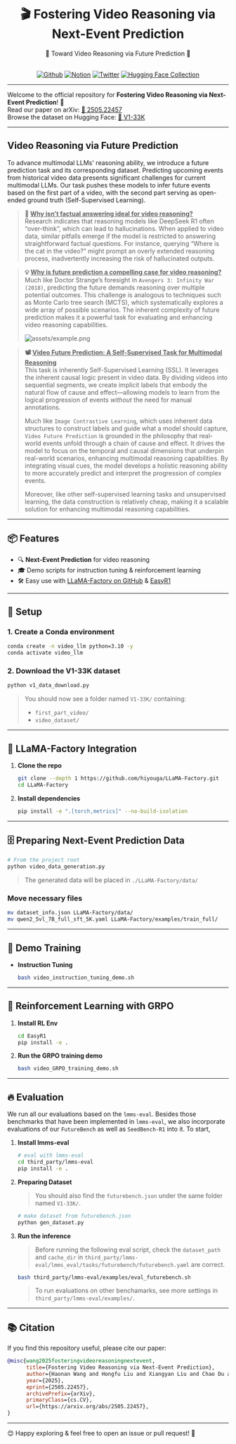 <div align="center">

# 🎬 Fostering Video Reasoning via Next-Event Prediction


<div>
🚀  Toward Video Reasoning via Future Prediction 🌟
</div>
</div>
<div>
<br>


<div align="center">

[![Github](https://img.shields.io/badge/|V1-000000?style=for-the-badge&logo=github&logoColor=000&logoColor=white)](https://github.com/haonan3/V1)
[![Notion](https://img.shields.io/badge/|Notion-%23000000.svg?style=for-the-badge&logo=notion&logoColor=white)](https://v1-videoreasoning.notion.site/) 
[![Twitter](https://img.shields.io/badge/V1-white?style=for-the-badge&logo=X&logoColor=000&color=000&labelColor=white)](https://x.com/Haonan_Wang_/status/1901684827621072933)
[![Hugging Face Collection](https://img.shields.io/badge/|_Dataset_V1_33K-fcd022?style=for-the-badge&logo=huggingface&logoColor=000&labelColor)](https://huggingface.co/datasets/haonan3/V1-33K)

</div>

</div>


---

Welcome to the official repository for **Fostering Video Reasoning via Next-Event Prediction**! 🚀  
Read our paper on arXiv: [📖 2505.22457](https://arxiv.org/abs/2505.22457)  
Browse the dataset on Hugging Face: [📂 V1-33K](https://huggingface.co/datasets/haonan3/V1-33K)


---

## Video Reasoning via Future Prediction

To advance multimodal LLMs' reasoning ability, we introduce a future prediction task and its corresponding dataset. Predicting upcoming events from historical video data presents significant challenges for current multimodal LLMs. Our task pushes these models to infer future events based on the first part of a video, with the second part serving as open-ended ground truth (Self-Supervised Learning).

> **🤔 <ins>Why isn’t factual answering ideal for video reasoning?</ins>**  
> Research indicates that reasoning models like DeepSeek R1 often “over-think”, which can lead to hallucinations. When applied to video data, similar pitfalls emerge if the model is restricted to answering straightforward factual questions. For instance, querying “Where is the cat in the video?” might prompt an overly extended reasoning process, inadvertently increasing the risk of hallucinated outputs.

> **💡 <ins>Why is future prediction a compelling case for video reasoning?</ins>** <a id="why-video-prediction"></a>   
> Much like Doctor Strange’s foresight in `Avengers 3: Infinity War (2018)`, predicting the future demands reasoning over multiple potential outcomes. This challenge is analogous to techniques such as Monte Carlo tree search (MCTS), which systematically explores a wide array of possible scenarios. The inherent complexity of future prediction makes it a powerful task for evaluating and enhancing video reasoning capabilities.  
>  
> ![assets/example.png](assets/example.png)

> **📽️ <ins>Video Future Prediction: A Self-Supervised Task for Multimodal Reasoning</ins>**  
> This task is inherently Self-Supervised Learning (SSL). It leverages the inherent causal logic present in video data. By dividing videos into sequential segments, we create implicit labels that embody the natural flow of cause and effect—allowing models to learn from the logical progression of events *without* the need for manual annotations.  
>  
> Much like `Image Contrastive Learning`, which uses inherent data structures to construct labels and guide what a model should capture, `Video Future Prediction` is grounded in the philosophy that real-world events unfold through a chain of cause and effect. It drives the model to focus on the temporal and causal dimensions that underpin real-world scenarios, enhancing multimodal reasoning capabilities. By integrating visual cues, the model develops a holistic reasoning ability to more accurately predict and interpret the progression of complex events.  
>  
> Moreover, like other self-supervised learning tasks and unsupervised learning, the data construction is relatively cheap, making it a scalable solution for enhancing multimodal reasoning capabilities.





---

## 📦 Features

- 🔍 **Next-Event Prediction** for video reasoning  
- 🎓 Demo scripts for instruction tuning & reinforcement learning  
- 🛠️ Easy use with [LLaMA-Factory on GitHub](https://github.com/hiyouga/LLaMA-Factory) & [EasyR1](http://github.com/hiyouga/EasyR1)  

---

## 🐍 Setup

### 1. Create a Conda environment  
```bash
conda create -n video_llm python=3.10 -y
conda activate video_llm
````

### 2. Download the V1-33K dataset

```bash
python v1_data_download.py
```

> You should now see a folder named `V1-33K/` containing:
>
> * `first_part_video/`
> * `video_dataset/`

---

## 🔧 LLaMA-Factory Integration

1. **Clone the repo**

   ```bash
   git clone --depth 1 https://github.com/hiyouga/LLaMA-Factory.git
   cd LLaMA-Factory
   ```

2. **Install dependencies**

   ```bash
   pip install -e ".[torch,metrics]" --no-build-isolation
   ```

---

## 🗄️ Preparing Next-Event Prediction Data

```bash
# From the project root
python video_data_generation.py
```

> The generated data will be placed in `./LLaMA-Factory/data/`

### Move necessary files

```bash
mv dataset_info.json LLaMA-Factory/data/
mv qwen2_5vl_7B_full_sft_5K.yaml LLaMA-Factory/examples/train_full/
```

---

## 🚀 Demo Training

* **Instruction Tuning**

  ```bash
  bash video_instruction_tuning_demo.sh
  ```

---

## 🤖 Reinforcement Learning with GRPO

1. **Install RL Env**
   ```bash
   cd EasyR1
   pip install -e .
   ```

2. **Run the GRPO training demo**
   ```bash
   bash video_GRPO_training_demo.sh
   ```

---


## 🔥 Evaluation

We run all our evaluations based on the `lmms-eval`. Besides those benchmarks that have been implemented in `lmms-eval`, we also incorporate evaluations of our `FutureBench` as well as `SeedBench-R1` into it. To start,

1. **Install lmms-eval**
   ```bash
   # eval with lmms-eval
   cd third_party/lmms-eval
   pip install -e .
   ```

2. **Preparing Dataset**
   > You should also find the `futurebench.json` under the same folder named `V1-33K/`.
   
   ```bash
   # make dataset from futurebench.json 
   python gen_dataset.py
   ```

3. **Run the inference**
  
   > Before running the following eval script, check the `dataset_path` and `cache_dir` in `third_party/lmms-eval/lmms_eval/tasks/futurebench/futurebench.yaml` are correct.

   ```bash
   bash third_party/lmms-eval/examples/eval_futurebench.sh
   ```

   > To run evaluations on other benchamarks, see more settings in `third_party/lmms-eval/examples/`.

---

## 📚 Citation

If you find this repository useful, please cite our paper:

```bibtex
@misc{wang2025fosteringvideoreasoningnextevent,
      title={Fostering Video Reasoning via Next-Event Prediction}, 
      author={Haonan Wang and Hongfu Liu and Xiangyan Liu and Chao Du and Kenji Kawaguchi and Ye Wang and Tianyu Pang},
      year={2025},
      eprint={2505.22457},
      archivePrefix={arXiv},
      primaryClass={cs.CV},
      url={https://arxiv.org/abs/2505.22457}, 
}
```

---

😊 Happy exploring & feel free to open an issue or pull request! 🎉


